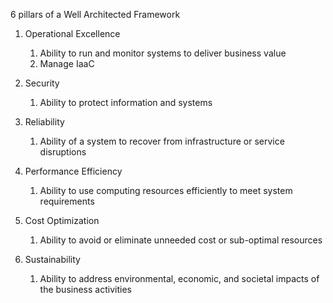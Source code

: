 6 pillars of a Well Architected Framework

1. Operational Excellence
    
    1. Ability to run and monitor systems to deliver business value
    2. Manage IaaC
2. Security
    
    1. Ability to protect information and systems
3. Reliability
    
    1. Ability of a system to recover from infrastructure or service disruptions
4. Performance Efficiency
    
    1. Ability to use computing resources efficiently to meet system requirements
5. Cost Optimization
    
    1. Ability to avoid or eliminate unneeded cost or sub-optimal resources
6. Sustainability
    
    1. Ability to address environmental, economic, and societal impacts of the business activities